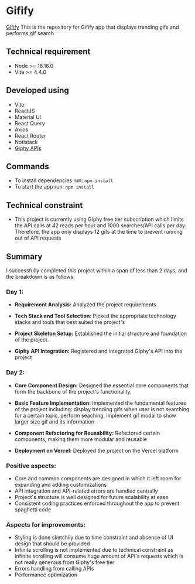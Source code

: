 # Gifify

[Gifify](https://gifify-kohl.vercel.app/)
This is the repository for Gifify app that displays trending gifs and performs gif search

## Technical requirement

- Node >= 18.16.0
- Vite >= 4.4.0

## Developed using

- Vite
- ReactJS
- Material UI
- React Query
- Axios
- React Router
- Notistack
- [Giphy APIs](https://developers.giphy.com/)

## Commands

- To install dependencies run: `npm install`
- To start the app run: `npm install`

## Technical constraint

- This project is currently using Giphy free tier subscription which limits the API calls at 42 reads per hour and 1000 searches/API calls per day. Therefore, the app only displays 12 gifs at the time to prevent running out of API requests

## Summary

I successfully completed this project within a span of less than 2 days, and the breakdown is as follows:

### Day 1:

- **Requirement Analysis:** Analyzed the project requirements

- **Tech Stack and Tool Selection:** Picked the appropriate technology stacks and tools that best suited the project's

- **Project Skeleton Setup:** Established the initial structure and foundation of the project.

- **Giphy API Integration:** Registered and integrated Giphy's API into the project

### Day 2:

- **Core Component Design:** Designed the essential core components that form the backbone of the project's functionality.

- **Basic Feature Implementation:** Implemented the fundamental features of the project including: display trending gifs when user is not searching for a certain topic, perform seaching, implement gif modal to show larger size gif and its information

- **Component Refactoring for Reusability:** Refactored certain components, making them more modular and reusable

- **Deployment on Vercel:** Deployed the project on the Vercel platform

### Positive aspects:

- Core and common components are designed in which it left room for expanding and adding customizations
- API integration and API-related errors are handled centrally
- Project's structure is well designed for future scalability at ease
- Consistent coding practices enforced throughout the app to prevent spaghetti code

### Aspects for improvements:

- Styling is done sketchily due to time constraint and absence of UI design that should be provided
- Infinite scrolling is not implemented due to technical constraint as infinite scrolling will consume huge amount of API's requests which is not really generous from Giphy's free tier
- Errors handling from calling APIs
- Performance optimization
